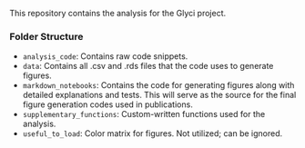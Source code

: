This repository contains the analysis for the Glyci project.

### Folder Structure

- `analysis_code`: Contains raw code snippets.
- `data`: Contains all .csv and .rds files that the code uses to generate figures.
- `markdown_notebooks`: Contains the code for generating figures along with detailed explanations and tests. This will serve as the source for the final figure generation codes used in publications.
- `supplementary_functions`: Custom-written functions used for the analysis.
- `useful_to_load`: Color matrix for figures. Not utilized; can be ignored.
